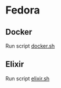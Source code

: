 # Fedora

## Docker

Run script [docker.sh](./docker.sh)

## Elixir

Run script [elixir.sh](./docker.sh)
